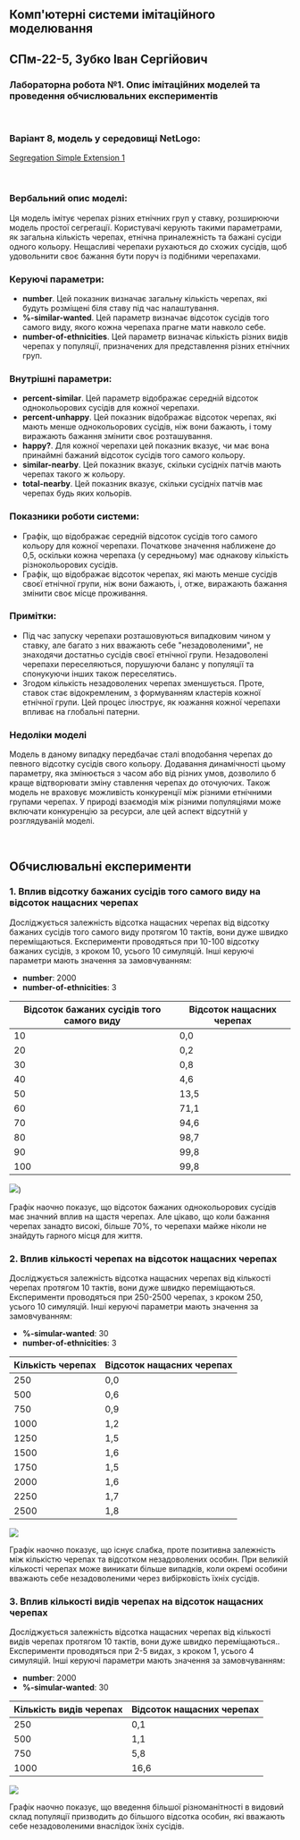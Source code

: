 ## Комп'ютерні системи імітаційного моделювання

## СПм-22-5, **Зубко Іван Сергійович**

### Лабораторна робота №**1**. Опис імітаційних моделей та проведення обчислювальних експериментів

<br>

### Варіант 8, модель у середовищі NetLogo:

[Segregation Simple Extension 1](http://www.netlogoweb.org/launch#http://www.netlogoweb.org/assets/modelslib/IABM%20Textbook/chapter%203/Segregation%20Extensions/Segregation%20Simple%20Extension%201.nlogo)

<br>

### Вербальний опис моделі:
Ця модель імітує черепах різних етнічних груп у ставку, розширюючи модель простої сегрегації. Користувачі керують такими параметрами, як загальна кількість черепах, етнічна приналежність та бажані сусіди одного кольору. Нещасливі черепахи рухаються до схожих сусідів, щоб удовольнити своє бажання бути поруч із подібними черепахами.

### Керуючі параметри:
- **number**. Цей показник визначає загальну кількість черепах, які будуть розміщені біля ставу під час налаштування.
- **%-similar-wanted**. Цей параметр визначає відсоток сусідів того самого виду, якого кожна черепаха прагне мати навколо себе. 
- **number-of-ethnicities**. Цей параметр визначає кількість різних видів черепах у популяції, призначених для представлення різних етнічних груп.
  
### Внутрішні параметри:
-   **percent-similar**. Цей параметр відображає середній відсоток однокольорових сусідів для кожної черепахи. 
-   **percent-unhappy**. Цей показник відображає відсоток черепах, які мають менше однокольорових сусідів, ніж вони бажають, і тому виражають бажання змінити своє розташування.
-   **happy?**. Для кожної черепахи цей показник вказує, чи має вона принаймні бажаний відсоток сусідів того самого кольору.
-   **similar-nearby**. Цей показник вказує, скільки сусідніх патчів мають черепах такого ж кольору.
-   **total-nearby**. Цей показник вказує, скільки сусідніх патчів має черепах будь яких кольорів.

### Показники роботи системи:
-    Графік, що відображає середній відсоток сусідів того самого кольору для кожної черепахи. Початкове значення наближене до 0,5, оскільки кожна черепаха (у середньому) має однакову кількість різнокольорових сусідів.
-   Графік, що відображає відсоток черепах, які мають менше сусідів своєї етнічної групи, ніж вони бажають, і, отже, виражають бажання змінити своє місце проживання.

### Примітки:
- Під час запуску черепахи розташовуються випадковим чином у ставку, але багато з них вважають себе "незадоволеними", не знаходячи достатньо сусідів своєї етнічної групи. Незадоволені черепахи переселяються, порушуючи баланс у популяції та спонукуючи інших також переселятись.
- Згодом кількість незадоволених черепах зменшується. Проте, ставок стає відокремленим, з формуванням кластерів кожної етнічної групи. Цей процес ілюструє, як юажання кожної черепахи впливає на глобальні патерни.

### Недоліки моделі
Модель в даному випадку передбачає сталі вподобання черепах до певного відсотку сусідів свого кольору. Додавання динамічності цьому параметру, яка змінюється з часом або від різних умов, дозволило б краще відтворювати зміну ставлення черепах до оточуючих. Також модель не враховує можливість конкуренції між різними етнічними групами черепах. У природі взаємодія між різними популяціями може включати конкуренцію за ресурси, але цей аспект відсутній у розглядуваній моделі.

<br>

## Обчислювальні експерименти
### 1. Вплив відсотку бажаних сусідів того самого виду на відсоток нащасних черепах
Досліджується залежність відсотка нащасних черепах від відсотку бажаних сусідів того самого виду протягом 10 тактів, вони дуже швидко переміщаються.
Експерименти проводяться при 10-100 відсотку бажаних сусідів, з кроком 10, усього 10 симуляцій.
Інші керуючі параметри мають значення за замовчуванням:
- **number**: 2000
- **number-of-ethnicities**: 3

<table>
<thead>
<tr><th>Відсоток бажаних сусідів того самого виду</th><th>Відсоток нащасних черепах</th></tr>
</thead>
<tbody>
<tr><td>10</td><td>0,0</td></tr>
<tr><td>20</td><td>0,2</td></tr>
<tr><td>30</td><td>0,8</td></tr>
<tr><td>40</td><td>4,6</td></tr>
<tr><td>50</td><td>13,5</td></tr>
<tr><td>60</td><td>71,1</td></tr>
<tr><td>70</td><td>94,6</td></tr>
<tr><td>80</td><td>98,7</td></tr>
<tr><td>90</td><td>99,8</td></tr>
<tr><td>100</td><td>99,8</td></tr>
</tbody>
</table>

![](img1.png))

Графік наочно показує, що відсоток бажаних однокольорових сусідів має значний вплив на щастя черепах. Але цікаво, що коли бажання черепах занадто високі, більше 70%, то черепахи майже ніколи не знайдуть гарного місця для життя.

### 2. Вплив кількості черепах на  відсоток нащасних черепах
Досліджується залежність відсотка нащасних черепах від кількості черепах протягом 10 тактів, вони дуже швидко переміщаються.
Експерименти проводяться при 250-2500 черепах, з кроком 250, усього 10 симуляцій.
Інші керуючі параметри мають значення за замовчуванням:
- **%-simular-wanted**: 30
- **number-of-ethnicities**: 3

<table>
<thead>
<tr><th>Кількість черепах</th><th>Відсоток нащасних черепах</th></tr>
</thead>
<tbody>
<tr><td>250</td><td>0,0</td></tr>
<tr><td>500</td><td>0,6</td></tr>
<tr><td>750</td><td>0,9</td></tr>
<tr><td>1000</td><td>1,2</td></tr>
<tr><td>1250</td><td>1,5</td></tr>
<tr><td>1500</td><td>1,6</td></tr>
<tr><td>1750</td><td>1,5</td></tr>
<tr><td>2000</td><td>1,6</td></tr>
<tr><td>2250</td><td>1,7</td></tr>
<tr><td>2500</td><td>1,8</td></tr>
</tbody>
</table>

![](img2.png)

Графік наочно показує, що існує слабка, проте позитивна залежність між кількістю черепах та відсотком незадоволених особин. При великій кількості черепах може виникати більше випадків, коли окремі особини вважають себе незадоволеними через вибірковість їхніх сусідів.

### 3. Вплив кількості видів черепах на відсоток нащасних черепах
Досліджується залежність відсотка нащасних черепах від кількості видів черепах протягом 10 тактів, вони дуже швидко переміщаються..
Експерименти проводяться при 2-5 видах, з кроком 1, усього 4 симуляцій.
Інші керуючі параметри мають значення за замовчуванням:
- **number**: 2000
- **%-simular-wanted**: 30

<table>
<thead>
<tr><th>Кількість видів черепах</th><th>Відсоток нащасних черепах</th></tr>
</thead>
<tbody>
<tr><td>250</td><td>0,1</td></tr>
<tr><td>500</td><td>1,1</td></tr>
<tr><td>750</td><td>5,8</td></tr>
<tr><td>1000</td><td>16,6</td></tr>
</tbody>
</table>

![](img3.png)

Графік наочно показує, що введення більшої різноманітності в видовий склад популяції призводить до більшого відсотка особин, які вважають себе незадоволеними внаслідок їхніх сусідів.

<br>
